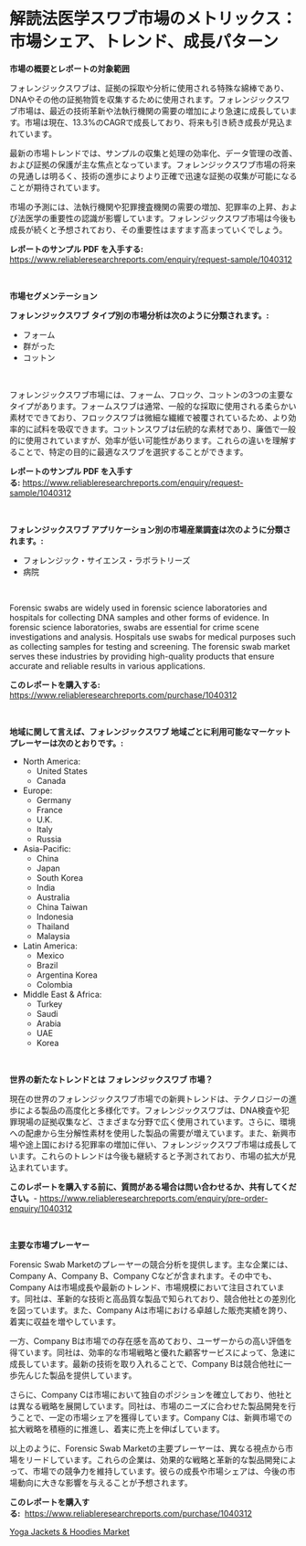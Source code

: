 <p><h1>解読法医学スワブ市場のメトリックス：市場シェア、トレンド、成長パターン</h1></p><p><strong>市場の概要とレポートの対象範囲</strong></p>
<p><p>フォレンジックスワブは、証拠の採取や分析に使用される特殊な綿棒であり、DNAやその他の証拠物質を収集するために使用されます。フォレンジックスワブ市場は、最近の技術革新や法執行機関の需要の増加により急速に成長しています。市場は現在、13.3%のCAGRで成長しており、将来も引き続き成長が見込まれています。</p><p>最新の市場トレンドでは、サンプルの収集と処理の効率化、データ管理の改善、および証拠の保護が主な焦点となっています。フォレンジックスワブ市場の将来の見通しは明るく、技術の進歩によりより正確で迅速な証拠の収集が可能になることが期待されています。</p><p>市場の予測には、法執行機関や犯罪捜査機関の需要の増加、犯罪率の上昇、および法医学の重要性の認識が影響しています。フォレンジックスワブ市場は今後も成長が続くと予想されており、その重要性はますます高まっていくでしょう。</p></p>
<p><strong>レポートのサンプル PDF を入手する:</strong> <a href="https://www.reliableresearchreports.com/enquiry/request-sample/1040312">https://www.reliableresearchreports.com/enquiry/request-sample/1040312</a></p>
<p>&nbsp;</p>
<p><strong>市場セグメンテーション</strong></p>
<p><strong>フォレンジックスワブ タイプ別の市場分析は次のように分類されます。:</strong></p>
<p><ul><li>フォーム</li><li>群がった</li><li>コットン</li></ul></p>
<p>&nbsp;</p>
<p><p>フォレンジックスワブ市場には、フォーム、フロック、コットンの3つの主要なタイプがあります。フォームスワブは通常、一般的な採取に使用される柔らかい素材でできており、フロックスワブは微細な繊維で被覆されているため、より効率的に試料を吸収できます。コットンスワブは伝統的な素材であり、廉価で一般的に使用されていますが、効率が低い可能性があります。これらの違いを理解することで、特定の目的に最適なスワブを選択することができます。</p></p>
<p><strong>レポートのサンプル PDF を入手する:</strong>&nbsp;<a href="https://www.reliableresearchreports.com/enquiry/request-sample/1040312">https://www.reliableresearchreports.com/enquiry/request-sample/1040312</a></p>
<p>&nbsp;</p>
<p><strong> フォレンジックスワブ アプリケーション別の市場産業調査は次のように分類されます。:</strong></p>
<p><ul><li>フォレンジック・サイエンス・ラボラトリーズ</li><li>病院</li></ul></p>
<p>&nbsp;</p>
<p><p>Forensic swabs are widely used in forensic science laboratories and hospitals for collecting DNA samples and other forms of evidence. In forensic science laboratories, swabs are essential for crime scene investigations and analysis. Hospitals use swabs for medical purposes such as collecting samples for testing and screening. The forensic swab market serves these industries by providing high-quality products that ensure accurate and reliable results in various applications.</p></p>
<p><strong>このレポートを購入する:</strong>&nbsp; <a href="https://www.reliableresearchreports.com/purchase/1040312">https://www.reliableresearchreports.com/purchase/1040312</a></p>
<p>&nbsp;</p>
<p><strong>地域に関して言えば、フォレンジックスワブ 地域ごとに利用可能なマーケットプレーヤーは次のとおりです。:</strong></p>
<p><ul>
    <li>
        North America:
        <ul>
            <li>United States</li>
            <li>Canada</li>
        </ul>
    </li>
    <li>
        Europe:
        <ul>
            <li>Germany</li>
            <li>France</li>
            <li>U.K.</li>
            <li>Italy</li>
            <li>Russia</li>
        </ul>
    </li>
    <li>
        Asia-Pacific:
        <ul>
            <li>China</li>
            <li>Japan</li>
            <li>South Korea</li>
            <li>India</li>
            <li>Australia</li>
            <li>China Taiwan</li>
            <li>Indonesia</li>
            <li>Thailand</li>
            <li>Malaysia</li>
        </ul>
    </li>
    <li>
        Latin America:
        <ul>
            <li>Mexico</li>
            <li>Brazil</li>
            <li>Argentina Korea</li>
            <li>Colombia</li>
        </ul>
    </li>
    <li>
        Middle East & Africa:
        <ul>
            <li>Turkey</li>
            <li>Saudi</li>
            <li>Arabia</li>
            <li>UAE</li>
            <li>Korea</li>
        </ul>
    </li>
    </ul></p>
<p>&nbsp;</p>
<p><strong>世界の新たなトレンドとは フォレンジックスワブ 市場？</strong></p>
<p><p>現在の世界のフォレンジックスワブ市場での新興トレンドは、テクノロジーの進歩による製品の高度化と多様化です。フォレンジックスワブは、DNA検査や犯罪現場の証拠収集など、さまざまな分野で広く使用されています。さらに、環境への配慮から生分解性素材を使用した製品の需要が増えています。また、新興市場や途上国における犯罪率の増加に伴い、フォレンジックスワブ市場は成長しています。これらのトレンドは今後も継続すると予測されており、市場の拡大が見込まれています。</p></p>
<p><strong>このレポートを購入する前に、質問がある場合は問い合わせるか、共有してください。</strong>- <a href="https://www.reliableresearchreports.com/enquiry/pre-order-enquiry/1040312">https://www.reliableresearchreports.com/enquiry/pre-order-enquiry/1040312</a></p>
<p>&nbsp;</p>
<p><strong>主要な市場プレーヤー</strong></p>
<p><p>Forensic Swab Marketのプレーヤーの競合分析を提供します。主な企業には、Company A、Company B、Company Cなどが含まれます。その中でも、Company Aは市場成長や最新のトレンド、市場規模において注目されています。同社は、革新的な技術と高品質な製品で知られており、競合他社との差別化を図っています。また、Company Aは市場における卓越した販売実績を誇り、着実に収益を増やしています。</p><p>一方、Company Bは市場での存在感を高めており、ユーザーからの高い評価を得ています。同社は、効率的な市場戦略と優れた顧客サービスによって、急速に成長しています。最新の技術を取り入れることで、Company Bは競合他社に一歩先んじた製品を提供しています。</p><p>さらに、Company Cは市場において独自のポジションを確立しており、他社とは異なる戦略を展開しています。同社は、市場のニーズに合わせた製品開発を行うことで、一定の市場シェアを獲得しています。Company Cは、新興市場での拡大戦略を積極的に推進し、着実に売上を伸ばしています。</p><p>以上のように、Forensic Swab Marketの主要プレーヤーは、異なる視点から市場をリードしています。これらの企業は、効果的な戦略と革新的な製品開発によって、市場での競争力を維持しています。彼らの成長や市場シェアは、今後の市場動向に大きな影響を与えることが予想されます。</p></p>
<p><strong>このレポートを購入する:</strong>&nbsp;&nbsp;<a href="https://www.reliableresearchreports.com/purchase/1040312">https://www.reliableresearchreports.com/purchase/1040312</a></p>
<p><p><a href="https://github.com/Glendatilghmankmgz0rbhwpy/Market-Research-Report-List-1/blob/main/yoga-jackets-hoodies-market.md">Yoga Jackets & Hoodies Market</a></p></p>